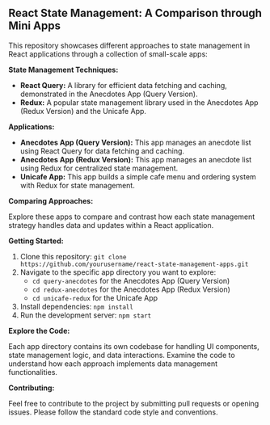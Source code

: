 ## React State Management: A Comparison through Mini Apps

This repository showcases different approaches to state management in React applications through a collection of small-scale apps:

**State Management Techniques:**

- **React Query:** A library for efficient data fetching and caching, demonstrated in the Anecdotes App (Query Version).
- **Redux:** A popular state management library used in the Anecdotes App (Redux Version) and the Unicafe App.

**Applications:**

- **Anecdotes App (Query Version):** This app manages an anecdote list using React Query for data fetching and caching.
- **Anecdotes App (Redux Version):** This app manages an anecdote list using Redux for centralized state management.
- **Unicafe App:** This app builds a simple cafe menu and ordering system with Redux for state management.

**Comparing Approaches:**

Explore these apps to compare and contrast how each state management strategy handles data and updates within a React application.

**Getting Started:**

1. Clone this repository: `git clone https://github.com/yourusername/react-state-management-apps.git`
2. Navigate to the specific app directory you want to explore:
   - `cd query-anecdotes` for the Anecdotes App (Query Version)
   - `cd redux-anecdotes` for the Anecdotes App (Redux Version)
   - `cd unicafe-redux` for the Unicafe App
3. Install dependencies: `npm install`
4. Run the development server: `npm start`

**Explore the Code:**

Each app directory contains its own codebase for handling UI components, state management logic, and data interactions. Examine the code to understand how each approach implements data management functionalities.

**Contributing:**

Feel free to contribute to the project by submitting pull requests or opening issues. Please follow the standard code style and conventions.
